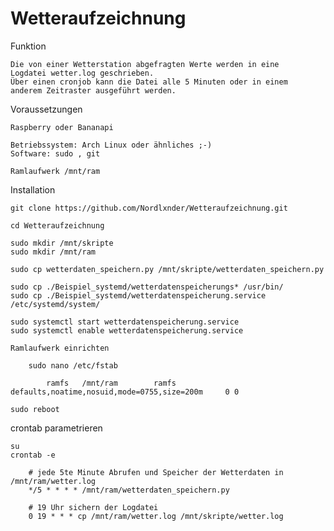 # Wetteraufzeichnung

 Funktion

    Die von einer Wetterstation abgefragten Werte werden in eine
    Logdatei wetter.log geschrieben.
    Über einen cronjob kann die Datei alle 5 Minuten oder in einem
    anderem Zeitraster ausgeführt werden. 

    
 Voraussetzungen
    
    Raspberry oder Bananapi
    
    Betriebssystem: Arch Linux oder ähnliches ;-)
    Software: sudo , git
    
    Ramlaufwerk /mnt/ram 
    
 Installation
 
    git clone https://github.com/Nordlxnder/Wetteraufzeichnung.git

    cd Wetteraufzeichnung
    
    sudo mkdir /mnt/skripte
    sudo mkdir /mnt/ram

    sudo cp wetterdaten_speichern.py /mnt/skripte/wetterdaten_speichern.py

    sudo cp ./Beispiel_systemd/wetterdatenspeicherungs* /usr/bin/
    sudo cp ./Beispiel_systemd/wetterdatenspeicherung.service /etc/systemd/system/

    sudo systemctl start wetterdatenspeicherung.service
    sudo systemctl enable wetterdatenspeicherung.service
    
    Ramlaufwerk einrichten
    
        sudo nano /etc/fstab
        
            ramfs   /mnt/ram        ramfs   defaults,noatime,nosuid,mode=0755,size=200m     0 0

    sudo reboot
    
     
 crontab parametrieren  
 
    su
    crontab -e
        
        # jede 5te Minute Abrufen und Speicher der Wetterdaten in /mnt/ram/wetter.log
        */5 * * * * /mnt/ram/wetterdaten_speichern.py 

        # 19 Uhr sichern der Logdatei
        0 19 * * * cp /mnt/ram/wetter.log /mnt/skripte/wetter.log


